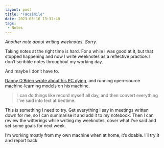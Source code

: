 ```yaml
---
layout: post
title: "Facsimile"
date: 2023-03-16 13:31:40
tags:
 - Notes
---
```


_Another note about writing weeknotes. Sorry._

Taking notes at the right time is hard. For a while I was good at it, but that stopped happening and now I write weeknotes as a reflective practice. I don’t scribble notes throughout my working day.

And maybe I don’t have to.

[Danny O’Brien wrote about his PC dying](https://www.oblomovka.com/wp/2023/03/15/only-fans/), and running open-source machine-learning models on his machine.

> I can do things like record myself all day, and then convert everything I’ve said into text at bedtime.

This is something I need to try. Get everything I say in meetings written down for me, so I can summarise it and add it to my notebook. Then I can review the witterings while writing my weeknotes, cover what I’ve said and set some goals for next week.

I’m working mostly from my own machine when at home, it’s doable. I’ll try it and report back.
